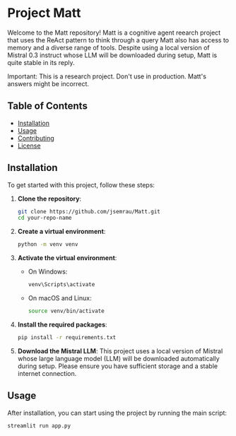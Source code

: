 # Project Matt

Welcome to the Matt repository! 
Matt is a cognitive agent reearch project that uses the ReAct pattern to think through a query
Matt also has access to memory and a diverse range of tools.
Despite using a local version of Mistral 0.3 instruct whose LLM will be downloaded during setup,
Matt is quite stable in its reply. 

Important: This is a research project. Don't use in production. Matt's answers might be incorrect. 


## Table of Contents

- [Installation](#installation)
- [Usage](#usage)
- [Contributing](#contributing)
- [License](#license)

## Installation

To get started with this project, follow these steps:

1. **Clone the repository**:
    ```sh
    git clone https://github.com/jsemrau/Matt.git
    cd your-repo-name
    ```

2. **Create a virtual environment**:
    ```sh
    python -m venv venv
    ```

3. **Activate the virtual environment**:
    - On Windows:
      ```sh
      venv\Scripts\activate
      ```
    - On macOS and Linux:
      ```sh
      source venv/bin/activate
      ```

4. **Install the required packages**:
    ```sh
    pip install -r requirements.txt
    ```

5. **Download the Mistral LLM**:
    This project uses a local version of Mistral whose large language model (LLM) will be downloaded automatically during setup. Please ensure you have sufficient storage and a stable internet connection.

## Usage

After installation, you can start using the project by running the main script:

```sh
streamlit run app.py
